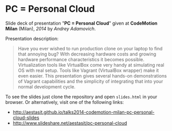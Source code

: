 
# PC = Personal Cloud

Slide deck of presentation "**PC = Personal Cloud**" given at **CodeMotion Milan** (Milan), *2014* by *Andrey Adamovich*.

Presentation description:

> Have you ever wished to run production clone on your laptop to find that annoying bug?  With decreasing hardware costs and growing hardware performance characteristics  it becomes possible. Virtualization tools like VirtualBox come very handy at  simulating real OS with real setup. Tools like Vagrant (VirtualBox wrapper) make  it even easier. This presentation gives several hands-on demonstrations of Vagrant  capabilities and the simplicity of integrating that into your normal development cycle.

To see the slides just clone the repository and open `slides.html` in your browser. Or alternatively, visit one of the following links:

- <http://aestasit.github.io/talks2014-codemotion-milan-pc-personal-cloud-slides>
- <http://www.slideshare.net/aestasit/pc-personal-cloud>
